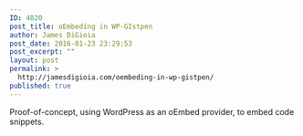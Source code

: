 ```yaml
---
ID: 4820
post_title: oEmbeding in WP-GIstpen
author: James DiGioia
post_date: 2016-01-23 23:29:53
post_excerpt: ""
layout: post
permalink: >
  http://jamesdigioia.com/oembeding-in-wp-gistpen/
published: true
---
```

Proof-of-concept, using WordPress as an oEmbed provider, to embed code snippets.